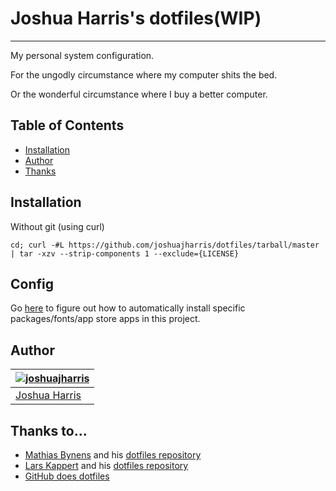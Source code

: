 # Joshua Harris's dotfiles(**WIP**)
------------
My personal system configuration.

For the ungodly circumstance where my computer shits the bed.

Or the wonderful circumstance where I buy a better computer.

## Table of Contents
* [Installation](#installation)
* [Author](#author)
* [Thanks](#thanks-to...)

## Installation

Without git (using curl)
```
cd; curl -#L https://github.com/joshuajharris/dotfiles/tarball/master | tar -xzv --strip-components 1 --exclude={LICENSE}
```

## Config

Go [here](./.install/README.md) to figure out how to automatically install specific packages/fonts/app store apps in this project.

## Author
| [![joshuajharris](https://avatars2.githubusercontent.com/u/10967744?v=3&s=120)](http://joshuajharris.com/ "Joshua Harris's Personal Website") |
|---|
| [Joshua Harris](http://joshuajharris.com/) |

## Thanks to...
* [Mathias Bynens](https://mathiasbynens.be/) and his [dotfiles repository](https://github.com/mathiasbynens/dotfiles)
* [Lars Kappert](https://webpro.nl/) and his [dotfiles repository](https://github.com/webpro/dotfiles)
* [GitHub does dotfiles](https://dotfiles.github.io/)
